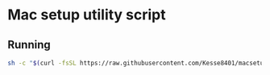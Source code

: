 # Mac setup utility script

## Running

```bash
sh -c "$(curl -fsSL https://raw.githubusercontent.com/Kesse8401/macsetup/main/setup.sh)"
```
